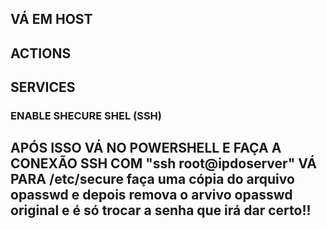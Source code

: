 

## VÁ EM HOST

## ACTIONS

## SERVICES
### ENABLE SHECURE SHEL (SSH)

## APÓS ISSO VÁ NO POWERSHELL E FAÇA A CONEXÃO SSH COM "ssh root@ipdoserver" VÁ PARA /etc/secure faça uma cópia do arquivo opasswd e depois remova o arvivo opasswd original e é só trocar a senha que irá dar certo!!